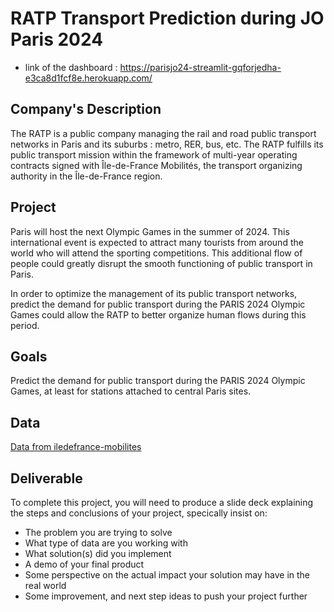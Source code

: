 # RATP Transport Prediction during JO Paris 2024


  - link of the dashboard : https://parisjo24-streamlit-gqforjedha-e3ca8d1fcf8e.herokuapp.com/


## Company's Description

The RATP is a public company managing the rail and road public transport networks in Paris and its suburbs : metro, RER, bus, etc. The RATP fulfills its public transport mission within the framework of multi-year operating contracts signed with Île-de-France Mobilités, the transport organizing authority in the Île-de-France region.


## Project

Paris will host the next Olympic Games in the summer of 2024. This international event is expected to attract many tourists from around the world who will attend the sporting competitions. This additional flow of people could greatly disrupt the smooth functioning of public transport in Paris.

In order to optimize the management of its public transport networks, predict the demand for public transport during the PARIS 2024 Olympic Games could allow the RATP to better organize human flows during this period.


## Goals

Predict the demand for public transport during the PARIS 2024 Olympic Games, at least for stations attached to central Paris sites.


## Data

<a href="https://data.iledefrance-mobilites.fr/explore/dataset/histo-validations-reseau-ferre/table/" target="_blank">Data from iledefrance-mobilites</a>


## Deliverable

To complete this project, you will need to produce a slide deck explaining the steps and conclusions of your project, specically insist on:

* The problem you are trying to solve
* What type of data are you working with
* What solution(s) did you implement
* A demo of your final product
* Some perspective on the actual impact your solution may have in the real world
* Some improvement, and next step ideas to push your project further
